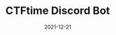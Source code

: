 ---
title: CTFtime Discord Bot
date: 2021-12-21
showDateUpdated: false
tags: [Go, Discord]
externalUrl: https://github.com/monsec/ctftime-discord-bot
_build: {render: never, list: local}
---